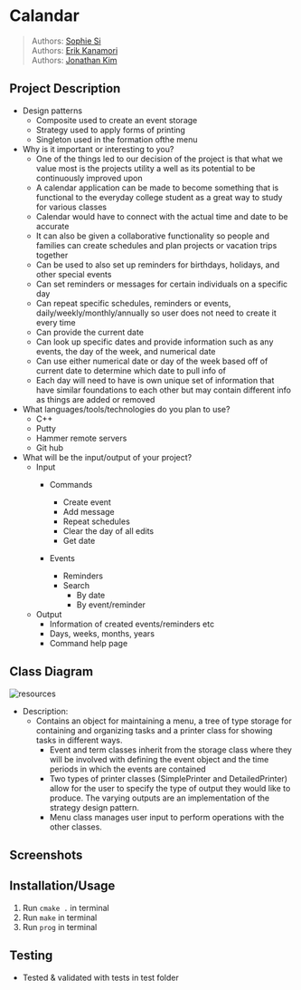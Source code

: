 # Calandar
 
 > Authors: [Sophie Si](https://github.com/sophie-si)  
 > Authors: [Erik Kanamori](https://github.com/erik-kan)  
 > Authors: [Jonathan Kim](https://github.com/jonathanykim)  

## Project Description
* Design patterns 
 	- Composite used to create an event storage
	- Strategy used to apply forms of printing
	- Singleton used in the formation ofthe menu
* Why is it important or interesting to you?
	- One of the things led to our decision of the project is that what we value most is the projects utility a well as its potential to be continuously improved upon
	- A calendar application can be made to become something that is functional to the everyday college student as a great way to study for various classes
	- Calendar would have to connect with the actual time and date to be accurate 
	- It can also be given a collaborative functionality so people and families can create schedules and plan projects or vacation trips together
	- Can be used to also set up reminders for birthdays, holidays, and other special events
	- Can set reminders or messages for certain individuals on a specific day
	- Can repeat specific schedules, reminders or events, daily/weekly/monthly/annually so user does not need to create it every time
	- Can provide the current date
	- Can look up specific dates and provide information such as any events, the day of the week, and numerical date
	- Can use either numerical date or day of the week based off of current date to determine which date to pull info of
	- Each day will need to have is own unique set of information that have similar foundations to each other but may contain different info as things are added or removed
* What languages/tools/technologies do you plan to use?
	- C++
	- Putty
	- Hammer remote servers
	- Git hub
* What will be the input/output of your project?
	- Input 
		+ Commands 
			+ Create event
			+ Add message
			+ Repeat schedules 
			+ Clear the day of all edits
			+ Get date

		+ Events
			+ Reminders
			+ Search
				+ By date
				+ By event/reminder
	- Output
		+ Information of created events/reminders etc
		+ Days, weeks, months, years
		+ Command help page

## Class Diagram
 
 ![resources](https://docs.google.com/drawings/d/e/2PACX-1vTdH7ktFnFE14cIfMWRMulRcdcmpVhsQiAIHfuYTgICW-Q4Bd_vNtbBDUaNnixaRclXstnm44kwcTEU/pub?w=960&h=720)
 * Description:
	- Contains an object for maintaining a menu, a tree of type storage for containing and organizing tasks and a printer class for showing tasks in different ways.
		+ Event and term classes inherit from the storage class where they will be involved with defining the event object and the time periods in which the events are contained
		+ Two types of printer classes (SimplePrinter and DetailedPrinter) allow for the user to specify the type of output they would like to produce. The varying outputs are an implementation of the strategy design pattern. 
		+ Menu class manages user input to perform operations with the other classes. 


## Screenshots
## Installation/Usage
1. Run `cmake .` in terminal
2. Run `make` in terminal
3. Run `prog` in terminal

## Testing
* Tested & validated with tests in test folder
